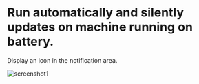 # Run automatically and silently updates on machine running on battery.
Display an icon in the notification area.

![screenshot1](https://user-images.githubusercontent.com/24923693/42731783-b51dbdca-8814-11e8-867d-12619cd1365d.png)
